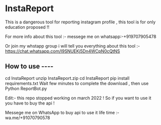# InstaReport
This is a  dangerous tool for reporting instagram profile , this tool is for only education proposed !!


For more info about this tool :- messege me on whatsapp:-+919707905478

Or join my whstapp group i will tell you everything about this tool :- https://chat.whatsapp.com/I9SNUEKj5Dn4WCpN0cQtNS





How to use ----
----
cd InstaReport
unzip InstaReport.zip
cd InstaReport
pip install requirements.txt
Wait few minutes to complete the download , then use 
Python ReportBot.py







Edit:- this repo stopped working on march 2022 ! So if you want to use it you have to buy the api !    


Messege me on WhatsApp to buy api to use it life time :- wa.me/+91070790578
